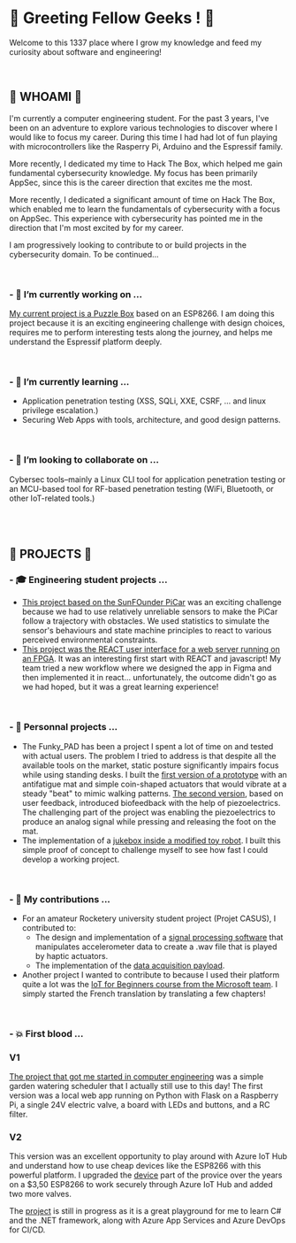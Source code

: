 # 👋 Greeting Fellow Geeks ! 👋

Welcome to this 1337 place where I grow my knowledge and feed my curiosity about software and engineering! 

<br />

## 👾 WHOAMI 👾
I'm currently a computer engineering student. For the past 3 years, I've been on an adventure to explore various technologies to discover where I would like to focus my career. During this time I had had lot of fun playing with microcontrollers like the Rasperry Pi, Arduino and the Espressif family.  

More recently, I dedicated my time to Hack The Box, which helped me gain fundamental cybersecurity knowledge. My focus has been primarily AppSec, since this is the career direction that excites me the most.

More recently, I dedicated a significant amount of time on Hack The Box, which enabled me to learn the fundamentals of cybersecurity with a focus on AppSec. This experience with cybersecurity has pointed me in the direction that I'm most excited by for my career.

I am progressively looking to contribute to or build projects in the cybersecurity domain. To be continued...<br/>

<br />

### - 🔭 I’m currently working on ...
[My current project is a Puzzle Box](https://github.com/IterateMe/puzzle_box) based on an ESP8266. I am doing this project because it is an exciting engineering challenge with design choices, requires me to perform interesting tests along the journey, and helps me understand the Espressif platform deeply.

<br />

### - 🌱 I’m currently learning ...
- Application penetration testing (XSS, SQLi, XXE, CSRF, ... and linux privilege escalation.)
- Securing Web Apps with tools, architecture, and good design patterns.<br />

<br />

### - 👯 I’m looking to collaborate on ...  
Cybersec tools–mainly a Linux CLI tool for application penetration testing or an MCU-based tool for RF-based penetration testing (WiFi, Bluetooth, or other IoT-related tools.)  
<br/>
<br/>
<br/>
## 💾 PROJECTS 💾

### - 🎓 Engineering student projects ...

- [This project based on the SunFOunder PiCar](https://github.com/IterateMe/SunFounder_PiCar) was an exciting challenge because we had to use relatively unreliable sensors to make the PiCar follow a trajectory with obstacles. We used statistics to simulate the sensor's behaviours and state machine principles to react to various perceived environmental constraints.
- [This project was the REACT user interface for a web server running on an FPGA](https://github.com/IterateMe/alco2bin).  It was an interesting first start with REACT and javascript! My team tried a new workflow where we designed the app in Figma and then implemented it in react... unfortunately, the outcome didn't go as we had hoped, but it was a great learning experience!

<br />

### - 🌟 Personnal projects ...
- The Funky_PAD has been a project I spent a lot of time on and tested with actual users. The problem I tried to address is that despite all the available tools on the market, static posture significantly impairs focus while using standing desks. I built the [first version of a prototype](https://github.com/IterateMe/funky_PAD) with an antifatigue mat and simple coin-shaped actuators that would vibrate at a steady "beat" to mimic walking patterns. [The second version](https://github.com/IterateMe/FUNKY_PAD_V2), based on user feedback, introduced biofeedback with the help of piezoelectrics. The challenging part of the project was enabling the piezoelectrics to produce an analog signal while pressing and releasing the foot on the mat. 
- The implementation of a [jukebox inside a modified toy robot](https://github.com/IterateMe/JukeBot). I built this simple proof of concept to challenge myself to see how fast I could develop a working project.

<br />

### - 🎇 My contributions ...
- For an amateur Rocketery university student project (Projet CASUS), I contributed to:
  - The design and implementation of a [signal processing software](https://github.com/Projet-CASUS/Vibes) that manipulates accelerometer data to create a .wav file that is played by haptic actuators.
  - The implementation of the [data acquisition payload](https://github.com/Projet-CASUS/MKRZ_MPU6050).
- Another project I wanted to contribute to because I used their platform quite a lot was the [IoT for Beginners course from the Microsoft team](https://github.com/IterateMe/IoT-For-Beginners). I simply started the French translation by translating a few chapters! 

<br />

### - 💥 First blood ...  
### V1  
[The project that got me started in computer engineering](https://github.com/IterateMe/Garden_AuTomate_RPi) was a simple garden watering scheduler that I actually still use to this day! The first version was a local web app running on Python with Flask on a Raspberry Pi, a single 24V electric valve, a board with LEDs and buttons, and a RC filter.

### V2  
This version was an excellent opportunity to play around with Azure IoT Hub and understand how to use cheap devices like the ESP8266 with this powerful platform. I upgraded the [device](https://github.com/IterateMe/Garden_AuTomate_ESP8266/) part of the provice over the years on a $3,50 ESP8266 to work securely through Azure IoT Hub and added two more valves.  

The [project](https://github.com/IterateMe/Garden_Automate_dotnet_react) is still in progress as it is a great playground for me to learn C# and the .NET framework, along with Azure App Services and Azure DevOps for CI/CD. 

<!--
**IterateMe/IterateMe** is a ✨ _special_ ✨ repository because its `README.md` (this file) appears on your GitHub profile.

Here are some ideas to get you started:

- 🔭 I’m currently working on ...
- 🤔 I’m looking for help with ...
- 💬 Ask me about ...
- 📫 How to reach me: ...
- 😄 Pronouns: ...

-->
